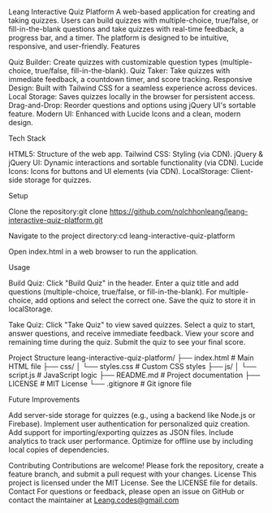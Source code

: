 Leang Interactive Quiz Platform
A web-based application for creating and taking quizzes. Users can build quizzes with multiple-choice, true/false, or fill-in-the-blank questions and take quizzes with real-time feedback, a progress bar, and a timer. The platform is designed to be intuitive, responsive, and user-friendly.
Features

Quiz Builder: Create quizzes with customizable question types (multiple-choice, true/false, fill-in-the-blank).
Quiz Taker: Take quizzes with immediate feedback, a countdown timer, and score tracking.
Responsive Design: Built with Tailwind CSS for a seamless experience across devices.
Local Storage: Saves quizzes locally in the browser for persistent access.
Drag-and-Drop: Reorder questions and options using jQuery UI's sortable feature.
Modern UI: Enhanced with Lucide Icons and a clean, modern design.

Tech Stack

HTML5: Structure of the web app.
Tailwind CSS: Styling (via CDN).
jQuery & jQuery UI: Dynamic interactions and sortable functionality (via CDN).
Lucide Icons: Icons for buttons and UI elements (via CDN).
LocalStorage: Client-side storage for quizzes.

Setup

Clone the repository:git clone https://github.com/nolchhonleang/leang-interactive-quiz-platform.git


Navigate to the project directory:cd leang-interactive-quiz-platform


Open index.html in a web browser to run the application.

Usage

Build Quiz:
Click "Build Quiz" in the header.
Enter a quiz title and add questions (multiple-choice, true/false, or fill-in-the-blank).
For multiple-choice, add options and select the correct one.
Save the quiz to store it in localStorage.


Take Quiz:
Click "Take Quiz" to view saved quizzes.
Select a quiz to start, answer questions, and receive immediate feedback.
View your score and remaining time during the quiz.
Submit the quiz to see your final score.



Project Structure
leang-interactive-quiz-platform/
├── index.html          # Main HTML file
├── css/
│   └── styles.css      # Custom CSS styles
├── js/
│   └── script.js       # JavaScript logic
├── README.md           # Project documentation
├── LICENSE             # MIT License
└── .gitignore          # Git ignore file

Future Improvements

Add server-side storage for quizzes (e.g., using a backend like Node.js or Firebase).
Implement user authentication for personalized quiz creation.
Add support for importing/exporting quizzes as JSON files.
Include analytics to track user performance.
Optimize for offline use by including local copies of dependencies.

Contributing
Contributions are welcome! Please fork the repository, create a feature branch, and submit a pull request with your changes.
License
This project is licensed under the MIT License. See the LICENSE file for details.
Contact
For questions or feedback, please open an issue on GitHub or contact the maintainer at Leang.codes@gmail.com